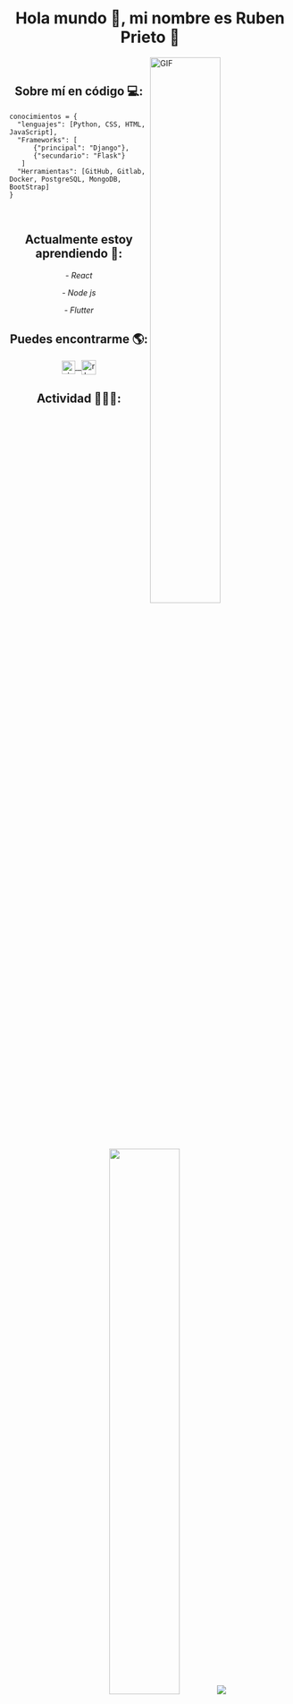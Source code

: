 <h1 align="center">Hola mundo 👋, mi nombre es Ruben Prieto 👨</h1>

<img align="right" width="50%" alt="GIF" src="https://media.giphy.com/media/836HiJc7pgzy8iNXCn/giphy.gif" />

<br>
<h2 align="center">Sobre mí en código 💻:</h2>

```
conocimientos = { 
  "lenguajes": [Python, CSS, HTML, JavaScript],
  "Frameworks": [
      {"principal": "Django"}, 
      {"secundario": "Flask"}
   ]
  "Herramientas": [GitHub, Gitlab, Docker, PostgreSQL, MongoDB, BootStrap]
}
```
<br>
<h2 align="center">Actualmente estoy aprendiendo 📖:</h2>

<p align="center"><i>- React</i></p>
<p align="center"><i>- Node js</i></p>
<p align="center"><i>- Flutter</i></p>


<h2 align="center">Puedes encontrarme 🌎:</h2>

<div align="center">
  <a href="https://www.linkedin.com/in/rbenprieto/">
    <img align="center" alt="rbenprieto | Linkedin" width="24px" src="https://github.com/TheDudeThatCode/TheDudeThatCode/blob/master/Assets/Linkedin.svg" />
  </a>
 
  <a href="mailto:rbenprieto@outlook.com">
    &nbsp
    <img align="center" alt="rbenprieto | Outlook" width="26px" src="https://github.com/TheDudeThatCode/TheDudeThatCode/blob/master/Assets/Outlook.svg" />
  </a>
</div>

<h2 align="center">Actividad 👨🏼‍💻:</h2>

<div align="center">
 <img width="50%" src="https://github-readme-stats.vercel.app/api?username=rbenprieto&show_icons=true&hide_border=true" />
 <img src="https://github-readme-stats.vercel.app/api/top-langs/?username=rbenprieto&layout=compact&hide_border=true" /> 
</div>
